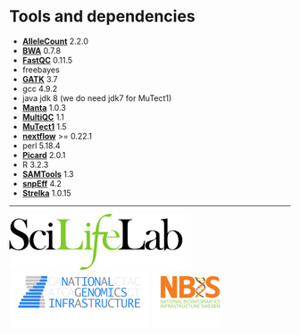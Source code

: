 # Tools and dependencies

- **[AlleleCount][allelecount-link]** 2.2.0
- **[BWA][bwa-link]** 0.7.8
- **[FastQC][fastqc-link]** 0.11.5
- freebayes
- **[GATK][gatk-link]** 3.7
- gcc 4.9.2
- java jdk 8 (we do need jdk7 for MuTect1)
- **[Manta][manta-link]** 1.0.3
- **[MultiQC][multiqc-link]** 1.1
- **[MuTect1][mutect1-link]** 1.5
- **[nextflow][nextflow-link]** >= 0.22.1
- perl 5.18.4
- **[Picard][picard-link]** 2.0.1
- R 3.2.3
- **[SAMTools][samtools-link]** 1.3
- **[snpEff][snpeff-link]** 4.2
- **[Strelka][strelka-link]** 1.0.15

--------------------------------------------------------------------------------

[![](images/SciLifeLab_logo.png "SciLifeLab")][scilifelab-link]
[![](images/NGI_logo.png "NGI")][ngi-link]
[![](images/NBIS_logo.png "NBIS")][nbis-link]

[allelecount-link]: https://github.com/cancerit/alleleCount
[bwa-link]: https://github.com/lh3/bwa
[fastqc-link]: http://www.bioinformatics.babraham.ac.uk/projects/fastqc/
[gatk-link]: https://github.com/broadgsa/gatk-protected
[manta-link]: https://github.com/Illumina/manta
[multiqc-link]: https://github.com/ewels/MultiQC/
[mutect1-link]: https://github.com/broadinstitute/mutect
[nbis-link]: https://www.nbis.se/
[nextflow-link]: https://www.nextflow.io/
[ngi-link]: https://ngisweden.scilifelab.se/
[picard-link]: https://github.com/broadinstitute/picard
[samtools-link]: https://github.com/samtools/samtools
[scilifelab-link]: https://www.scilifelab.se/
[snpeff-link]: http://snpeff.sourceforge.net/
[strelka-link]: https://github.com/Illumina/strelka
